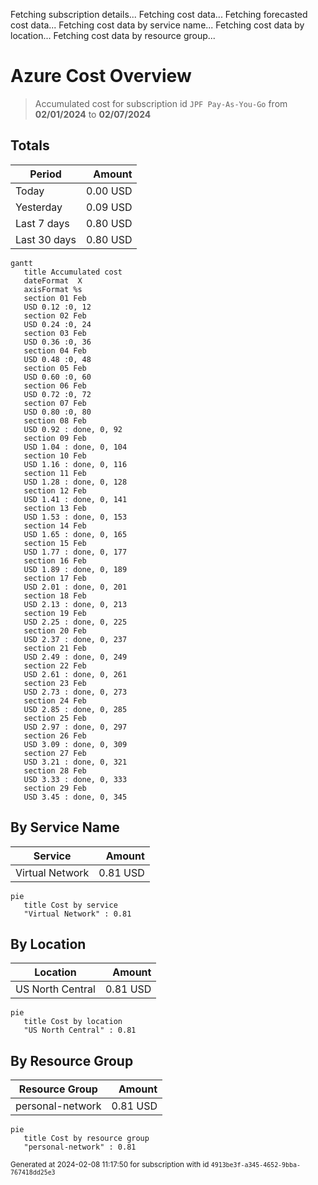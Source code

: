 Fetching subscription details...
Fetching cost data...
Fetching forecasted cost data...
Fetching cost data by service name...
Fetching cost data by location...
Fetching cost data by resource group...
# Azure Cost Overview

> Accumulated cost for subscription id `JPF Pay-As-You-Go` from **02/01/2024** to **02/07/2024**

## Totals

|Period|Amount|
|---|---:|
|Today|0.00 USD|
|Yesterday|0.09 USD|
|Last 7 days|0.80 USD|
|Last 30 days|0.80 USD|

```mermaid
gantt
   title Accumulated cost
   dateFormat  X
   axisFormat %s
   section 01 Feb
   USD 0.12 :0, 12
   section 02 Feb
   USD 0.24 :0, 24
   section 03 Feb
   USD 0.36 :0, 36
   section 04 Feb
   USD 0.48 :0, 48
   section 05 Feb
   USD 0.60 :0, 60
   section 06 Feb
   USD 0.72 :0, 72
   section 07 Feb
   USD 0.80 :0, 80
   section 08 Feb
   USD 0.92 : done, 0, 92
   section 09 Feb
   USD 1.04 : done, 0, 104
   section 10 Feb
   USD 1.16 : done, 0, 116
   section 11 Feb
   USD 1.28 : done, 0, 128
   section 12 Feb
   USD 1.41 : done, 0, 141
   section 13 Feb
   USD 1.53 : done, 0, 153
   section 14 Feb
   USD 1.65 : done, 0, 165
   section 15 Feb
   USD 1.77 : done, 0, 177
   section 16 Feb
   USD 1.89 : done, 0, 189
   section 17 Feb
   USD 2.01 : done, 0, 201
   section 18 Feb
   USD 2.13 : done, 0, 213
   section 19 Feb
   USD 2.25 : done, 0, 225
   section 20 Feb
   USD 2.37 : done, 0, 237
   section 21 Feb
   USD 2.49 : done, 0, 249
   section 22 Feb
   USD 2.61 : done, 0, 261
   section 23 Feb
   USD 2.73 : done, 0, 273
   section 24 Feb
   USD 2.85 : done, 0, 285
   section 25 Feb
   USD 2.97 : done, 0, 297
   section 26 Feb
   USD 3.09 : done, 0, 309
   section 27 Feb
   USD 3.21 : done, 0, 321
   section 28 Feb
   USD 3.33 : done, 0, 333
   section 29 Feb
   USD 3.45 : done, 0, 345
```

## By Service Name

|Service|Amount|
|---|---:|
|Virtual Network|0.81 USD|

```mermaid
pie
   title Cost by service
   "Virtual Network" : 0.81
```

## By Location

|Location|Amount|
|---|---:|
|US North Central|0.81 USD|

```mermaid
pie
   title Cost by location
   "US North Central" : 0.81
```

## By Resource Group

|Resource Group|Amount|
|---|---:|
|personal-network|0.81 USD|

```mermaid
pie
   title Cost by resource group
   "personal-network" : 0.81
```

<sup>Generated at 2024-02-08 11:17:50 for subscription with id `4913be3f-a345-4652-9bba-767418dd25e3`</sup>
